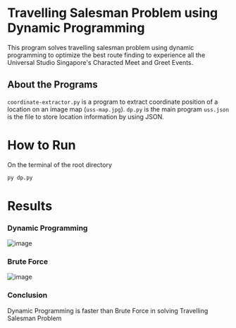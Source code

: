# Travelling Salesman Problem using Dynamic Programming

This program solves travelling salesman problem using dynamic programming to optimize the best route finding to experience all the Universal Studio Singapore's Characted Meet and Greet Events.

## About the Programs

`coordinate-extractor.py` is a program to extract coordinate position of a location on an image map (`uss-map.jpg`).
`dp.py` is the main program
`uss.json` is the file to store location information by using JSON.

# How to Run

On the terminal of the root directory

```bash
py dp.py
```

# Results
### Dynamic Programming
![image](https://github.com/JeffreyChow19/tsp-with-dp/assets/88904787/17bc18d6-1c87-4fe7-a180-ad031316d296)

### Brute Force
![image](https://github.com/JeffreyChow19/tsp-with-dp/assets/88904787/732c057a-f764-43e6-b610-9574f69dc06c)

### Conclusion
Dynamic Programming is faster than Brute Force in solving Travelling Salesman Problem

